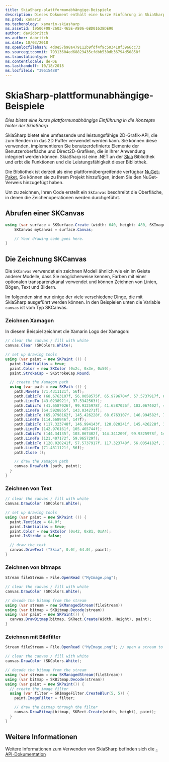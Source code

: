 ```yaml
---
title: SkiaSharp-plattformunabhängige-Beispiele
description: Dieses Dokument enthält eine kurze Einführung in SkiaSharp Kernkonzepte. Insbesondere erläutert er abrufen, und klicken Sie auf eine SKCanvas zeichnen.
ms.prod: xamarin
ms.techonology: xamarin-skiasharp
ms.assetid: 19506F08-2603-465E-A806-6BD01638DE90
author: davidbritch
ms.author: dabritch
ms.date: 10/03/2018
ms.openlocfilehash: 4d0e57b98a479112b9fdf4f9c503418f3966cc73
ms.sourcegitcommit: 79313604ed68829435cfdbb530db36794d50858f
ms.translationtype: MT
ms.contentlocale: de-DE
ms.lasthandoff: 10/18/2018
ms.locfileid: "39615488"
---
```

# <a name="skiasharp-platform-independent-examples"></a>SkiaSharp-plattformunabhängige-Beispiele

_Dies bietet eine kurze plattformunabhängige Einführung in die Konzepte hinter der SkiaSharp_

SkiaSharp bietet eine umfassende und leistungsfähige 2D-Grafik-API, die zum Rendern in das 2D Puffer verwendet werden kann.  Sie können diese verwenden, implementieren Sie benutzerdefinierte Elemente der Benutzeroberfläche und Direct2D-Grafiken, die in Ihrer Anwendung integriert werden können. SkiaSharp ist eine .NET an der [Skia](https://skia.org) Bibliothek und erbt die Funktionen und die Leistungsfähigkeit dieser Bibliothek.

Die Bibliothek ist derzeit als eine plattformübergreifende verfügbar [NuGet-Paket](https://www.nuget.org/packages/SkiaSharp), Sie können sie zu Ihrem Projekt hinzufügen, indem Sie den NuGet-Verweis hinzugefügt haben.

Um zu zeichnen, Ihren Code erstellt ein `SkCanvas` beschreibt die Oberfläche, in denen die Zeichenoperationen werden durchgeführt.

## <a name="obtaining-an-skcanvas"></a>Abrufen einer SKCanvas

```csharp
using (var surface = SKSurface.Create (width: 640, height: 480, SKImageInfo.PlatformColorType, SKAlphaType.Premul)) {
    SKCanvas myCanvas = surface.Canvas;

    // Your drawing code goes here.
}
```

## <a name="drawing-on-skcanvas"></a>Die Zeichnung SKCanvas

Die `SKCanvas` verwendet ein zeichnen Modell ähnlich wie ein im Geiste anderer Modelle, dass Sie möglicherweise kennen, Farben mit einer optionalen transparenzkanal verwendet und können Zeichnen von Linien, Bögen, Text und Bildern.

Im folgenden sind nur einige der viele verschiedene Dinge, die mit SkiaSharp ausgeführt werden können.  In den Beispielen unten die Variable `canvas` ist vom Typ SKCanvas.

### <a name="drawing-xamagon"></a>Zeichnen Xamagon

In diesem Beispiel zeichnet die Xamarin Logo der Xamagon:

```csharp
// clear the canvas / fill with white
canvas.Clear (SKColors.White);

// set up drawing tools
using (var paint = new SKPaint ()) {
  paint.IsAntialias = true;
  paint.Color = new SKColor (0x2c, 0x3e, 0x50);
  paint.StrokeCap = SKStrokeCap.Round;

  // create the Xamagon path
  using (var path = new SKPath ()) {
    path.MoveTo (71.4311121f, 56f);
    path.CubicTo (68.6763107f, 56.0058575f, 65.9796704f, 57.5737917f, 64.5928855f, 59.965729f);
    path.LineTo (43.0238921f, 97.5342563f);
    path.CubicTo (41.6587026f, 99.9325978f, 41.6587026f, 103.067402f, 43.0238921f, 105.465744f);
    path.LineTo (64.5928855f, 143.034271f);
    path.CubicTo (65.9798162f, 145.426228f, 68.6763107f, 146.994582f, 71.4311121f, 147f);
    path.LineTo (114.568946f, 147f);
    path.CubicTo (117.323748f, 146.994143f, 120.020241f, 145.426228f, 121.407172f, 143.034271f);
    path.LineTo (142.976161f, 105.465744f);
    path.CubicTo (144.34135f, 103.067402f, 144.341209f, 99.9325978f, 142.976161f, 97.5342563f);
    path.LineTo (121.407172f, 59.965729f);
    path.CubicTo (120.020241f, 57.5737917f, 117.323748f, 56.0054182f, 114.568946f, 56f);
    path.LineTo (71.4311121f, 56f);
    path.Close ();

    // draw the Xamagon path
    canvas.DrawPath (path, paint);
  }
}
```

### <a name="drawing-text"></a>Zeichnen von Text

```csharp
// clear the canvas / fill with white
canvas.DrawColor (SKColors.White);

// set up drawing tools
using (var paint = new SKPaint ()) {
  paint.TextSize = 64.0f;
  paint.IsAntialias = true;
  paint.Color = new SKColor (0x42, 0x81, 0xA4);
  paint.IsStroke = false;

  // draw the text
  canvas.DrawText ("Skia", 0.0f, 64.0f, paint);
}
```

### <a name="drawing-bitmaps"></a>Zeichnen von bitmaps

```csharp
Stream fileStream = File.OpenRead ("MyImage.png");

// clear the canvas / fill with white
canvas.DrawColor (SKColors.White);

// decode the bitmap from the stream
using (var stream = new SKManagedStream(fileStream))
using (var bitmap = SKBitmap.Decode(stream))
using (var paint = new SKPaint()) {
  canvas.DrawBitmap(bitmap, SKRect.Create(Width, Height), paint);
}
```

### <a name="drawing-with-image-filters"></a>Zeichnen mit Bildfilter

```csharp
Stream fileStream = File.OpenRead ("MyImage.png"); // open a stream to an image file

// clear the canvas / fill with white
canvas.DrawColor (SKColors.White);

// decode the bitmap from the stream
using (var stream = new SKManagedStream(fileStream))
using (var bitmap = SKBitmap.Decode(stream))
using (var paint = new SKPaint()) {
  // create the image filter
  using (var filter = SKImageFilter.CreateBlur(5, 5)) {
    paint.ImageFilter = filter;

    // draw the bitmap through the filter
    canvas.DrawBitmap(bitmap, SKRect.Create(width, height), paint);
  }
}
```

## <a name="more-information"></a>Weitere Informationen

Weitere Informationen zum Verwenden von SkiaSharp befinden sich die [-API-Dokumentation](https://docs.microsoft.com/dotnet/api/skiasharp)
